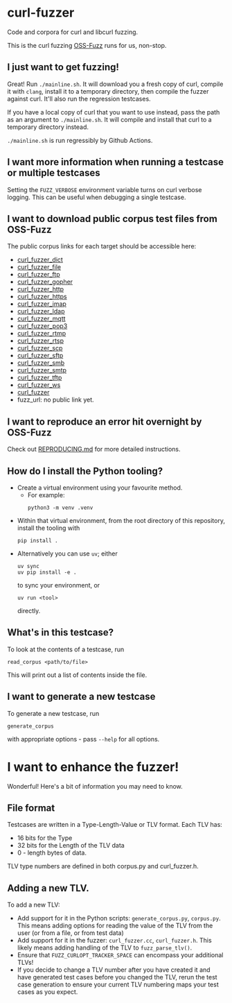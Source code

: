 # curl-fuzzer

Code and corpora for curl and libcurl fuzzing.

This is the curl fuzzing [OSS-Fuzz](https://github.com/google/oss-fuzz/tree/master/projects/curl) runs for us, non-stop.

## I just want to get fuzzing!

Great! Run `./mainline.sh`. It will download you a fresh copy of curl, compile
it with `clang`, install it to a temporary directory, then compile the fuzzer
against curl. It'll also run the regression testcases.

If you have a local copy of curl that you want to use instead, pass the path as
an argument to `./mainline.sh`. It will compile and install that curl to a
temporary directory instead.

`./mainline.sh` is run regressibly by Github Actions.

## I want more information when running a testcase or multiple testcases

Setting the `FUZZ_VERBOSE` environment variable turns on curl verbose logging.
This can be useful when debugging a single testcase.

## I want to download public corpus test files from OSS-Fuzz

The public corpus links for each target should be accessible here:

- [curl_fuzzer_dict](https://storage.googleapis.com/curl-backup.clusterfuzz-external.appspot.com/corpus/libFuzzer/curl_fuzzer_dict/public.zip)
- [curl_fuzzer_file](https://storage.googleapis.com/curl-backup.clusterfuzz-external.appspot.com/corpus/libFuzzer/curl_fuzzer_file/public.zip)
- [curl_fuzzer_ftp](https://storage.googleapis.com/curl-backup.clusterfuzz-external.appspot.com/corpus/libFuzzer/curl_fuzzer_ftp/public.zip)
- [curl_fuzzer_gopher](https://storage.googleapis.com/curl-backup.clusterfuzz-external.appspot.com/corpus/libFuzzer/curl_fuzzer_gopher/public.zip)
- [curl_fuzzer_http](https://storage.googleapis.com/curl-backup.clusterfuzz-external.appspot.com/corpus/libFuzzer/curl_fuzzer_http/public.zip)
- [curl_fuzzer_https](https://storage.googleapis.com/curl-backup.clusterfuzz-external.appspot.com/corpus/libFuzzer/curl_fuzzer_https/public.zip)
- [curl_fuzzer_imap](https://storage.googleapis.com/curl-backup.clusterfuzz-external.appspot.com/corpus/libFuzzer/curl_fuzzer_imap/public.zip)
- [curl_fuzzer_ldap](https://storage.googleapis.com/curl-backup.clusterfuzz-external.appspot.com/corpus/libFuzzer/curl_fuzzer_ldap/public.zip)
- [curl_fuzzer_mqtt](https://storage.googleapis.com/curl-backup.clusterfuzz-external.appspot.com/corpus/libFuzzer/curl_fuzzer_mqtt/public.zip)
- [curl_fuzzer_pop3](https://storage.googleapis.com/curl-backup.clusterfuzz-external.appspot.com/corpus/libFuzzer/curl_fuzzer_pop3/public.zip)
- [curl_fuzzer_rtmp](https://storage.googleapis.com/curl-backup.clusterfuzz-external.appspot.com/corpus/libFuzzer/curl_fuzzer_rtmp/public.zip)
- [curl_fuzzer_rtsp](https://storage.googleapis.com/curl-backup.clusterfuzz-external.appspot.com/corpus/libFuzzer/curl_fuzzer_rtsp/public.zip)
- [curl_fuzzer_scp](https://storage.googleapis.com/curl-backup.clusterfuzz-external.appspot.com/corpus/libFuzzer/curl_fuzzer_scp/public.zip)
- [curl_fuzzer_sftp](https://storage.googleapis.com/curl-backup.clusterfuzz-external.appspot.com/corpus/libFuzzer/curl_fuzzer_sftp/public.zip)
- [curl_fuzzer_smb](https://storage.googleapis.com/curl-backup.clusterfuzz-external.appspot.com/corpus/libFuzzer/curl_fuzzer_smb/public.zip)
- [curl_fuzzer_smtp](https://storage.googleapis.com/curl-backup.clusterfuzz-external.appspot.com/corpus/libFuzzer/curl_fuzzer_smtp/public.zip)
- [curl_fuzzer_tftp](https://storage.googleapis.com/curl-backup.clusterfuzz-external.appspot.com/corpus/libFuzzer/curl_fuzzer_tftp/public.zip)
- [curl_fuzzer_ws](https://storage.googleapis.com/curl-backup.clusterfuzz-external.appspot.com/corpus/libFuzzer/curl_fuzzer_ws/public.zip)
- [curl_fuzzer](https://storage.googleapis.com/curl-backup.clusterfuzz-external.appspot.com/corpus/libFuzzer/curl_fuzzer/public.zip)
- fuzz_url: no public link yet.

## I want to reproduce an error hit overnight by OSS-Fuzz

Check out [REPRODUCING.md](REPRODUCING.md) for more detailed instructions.

## How do I install the Python tooling?

- Create a virtual environment using your favourite method.
  - For example:
    ```shell
    python3 -m venv .venv
    ```
- Within that virtual environment, from the root directory of this repository, install the tooling with
  ```shell
  pip install .
  ```
- Alternatively you can use `uv`; either
  ```shell
  uv sync
  uv pip install -e .
  ```
  to sync your environment, or
  ```shell
  uv run <tool>
  ```
  directly.

## What's in this testcase?

To look at the contents of a testcase, run
```shell
read_corpus <path/to/file>
```
This will print out a list of contents inside the file.

## I want to generate a new testcase

To generate a new testcase, run
```shell
generate_corpus
```
with appropriate options - pass `--help` for all options.

# I want to enhance the fuzzer!

Wonderful! Here's a bit of information you may need to know.

## File format

Testcases are written in a Type-Length-Value or TLV format. Each TLV has:

- 16 bits for the Type
- 32 bits for the Length of the TLV data
- 0 - length bytes of data.

TLV type numbers are defined in both corpus.py and curl_fuzzer.h.

## Adding a new TLV.

To add a new TLV:

- Add support for it in the Python scripts: `generate_corpus.py`, `corpus.py`.
  This means adding options for reading the value of the TLV from the user (or
  from a file, or from test data)
- Add support for it in the fuzzer: `curl_fuzzer.cc`, `curl_fuzzer.h`. This
  likely means adding handling of the TLV to `fuzz_parse_tlv()`.
- Ensure that `FUZZ_CURLOPT_TRACKER_SPACE` can encompass your additional TLVs!
- If you decide to change a TLV number after you have created it and have
  generated test cases before you changed the TLV, rerun the test case
  generation to ensure your current TLV numbering maps your test cases as you
  expect.
